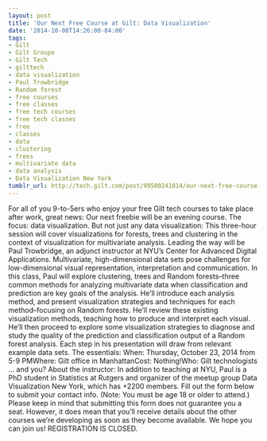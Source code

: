 ```yaml
---
layout: post
title: 'Our Next Free Course at Gilt: Data Visualization'
date: '2014-10-08T14:26:00-04:00'
tags:
- Gilt
- Gilt Groupe
- Gilt Tech
- gilttech
- data visualization
- Paul Trowbridge
- Random forest
- free courses
- free classes
- free tech courses
- free tech classes
- free
- classes
- data
- clustering
- frees
- multivariate data
- data analysis
- Data Visualization New York
tumblr_url: http://tech.gilt.com/post/99500241014/our-next-free-course-at-gilt-data-visualization
---
```


For all of you 9-to-5ers who enjoy your free Gilt tech courses to take place after work, great news: Our next freebie will be an evening course. The focus: data visualization. But not just any data visualization: This three-hour session will cover visualizations for forests, trees and clustering in the context of visualization for multivariate analysis. Leading the way will be Paul Trowbridge, an adjunct instructor at NYU’s Center for Advanced Digital Applications.
Multivariate, high-dimensional data sets pose challenges for low-dimensional visual representation, interpretation and communication. In this class, Paul will explore clustering, trees and Random forests–three common methods for analyzing multivariate data when classification and prediction are key goals of the analysis. He’ll introduce each analysis method, and present visualization strategies and techniques for each method–focusing on Random forests. He’ll review these existing visualization methods, teaching how to produce and interpret each visual. He’ll then proceed to explore some visualization strategies to diagnose and study the quality of the prediction and classification output of a Random forest analysis. Each step in his presentation will draw from relevant example data sets.
The essentials:
When: Thursday, October 23, 2014 from 5-9 PMWhere: Gilt office in ManhattanCost: Nothing!Who: Gilt technologists … and you?
About the instructor: In addition to teaching at NYU, Paul is a PhD student in Statistics at Rutgers and organizer of the meetup group Data Visualization New York, which has +2200 members.
Fill out the form below to submit your contact info. (Note: You must be age 18 or older to attend.) Please keep in mind that submitting this form does not guarantee you a seat. However, it does mean that you’ll receive details about the other courses we’re developing as soon as they become available. We hope you can join us!
REGISTRATION IS CLOSED.
